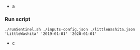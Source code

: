 - a 

### Run script 

```{bash}
./runSentinel.sh ./inputs-config.json ./littleWashita.json 'LittleWashita' '2019-01-01' '2020-01-01'
```

- c
